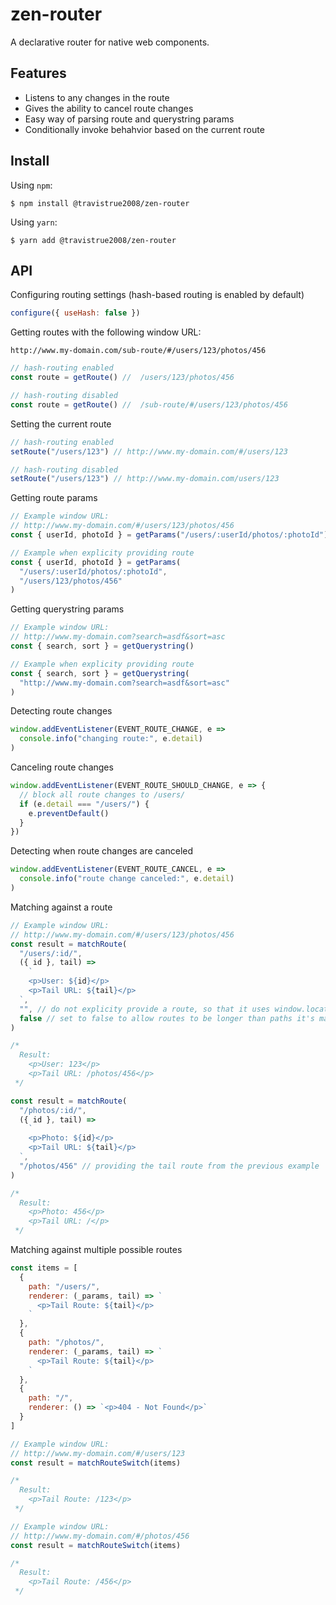 # zen-router

A declarative router for native web components.

## Features

- Listens to any changes in the route
- Gives the ability to cancel route changes
- Easy way of parsing route and querystring params
- Conditionally invoke behahvior based on the current route

## Install

Using `npm`:

```
$ npm install @travistrue2008/zen-router
```

Using `yarn`:

```
$ yarn add @travistrue2008/zen-router
```

## API

Configuring routing settings (hash-based routing is enabled by default)

```js
configure({ useHash: false })
```

Getting routes with the following window URL:

`http://www.my-domain.com/sub-route/#/users/123/photos/456`

```js
// hash-routing enabled
const route = getRoute() //  /users/123/photos/456

// hash-routing disabled
const route = getRoute() //  /sub-route/#/users/123/photos/456
```

Setting the current route

```js
// hash-routing enabled
setRoute("/users/123") // http://www.my-domain.com/#/users/123

// hash-routing disabled
setRoute("/users/123") // http://www.my-domain.com/users/123
```

Getting route params

```js
// Example window URL:
// http://www.my-domain.com/#/users/123/photos/456
const { userId, photoId } = getParams("/users/:userId/photos/:photoId")
```

```js
// Example when explicity providing route
const { userId, photoId } = getParams(
  "/users/:userId/photos/:photoId",
  "/users/123/photos/456"
)
```

Getting querystring params

```js
// Example window URL:
// http://www.my-domain.com?search=asdf&sort=asc
const { search, sort } = getQuerystring()
```

```js
// Example when explicity providing route
const { search, sort } = getQuerystring(
  "http://www.my-domain.com?search=asdf&sort=asc"
)
```

Detecting route changes

```js
window.addEventListener(EVENT_ROUTE_CHANGE, e =>
  console.info("changing route:", e.detail)
)
```

Canceling route changes

```js
window.addEventListener(EVENT_ROUTE_SHOULD_CHANGE, e => {
  // block all route changes to /users/
  if (e.detail === "/users/") {
    e.preventDefault()
  }
})
```

Detecting when route changes are canceled

```js
window.addEventListener(EVENT_ROUTE_CANCEL, e =>
  console.info("route change canceled:", e.detail)
)
```

Matching against a route

```js
// Example window URL:
// http://www.my-domain.com/#/users/123/photos/456
const result = matchRoute(
  "/users/:id/",
  ({ id }, tail) =>
    `
    <p>User: ${id}</p>
    <p>Tail URL: ${tail}</p>
  `,
  "", // do not explicity provide a route, so that it uses window.location
  false // set to false to allow routes to be longer than paths it's matched against
)

/*
  Result:
    <p>User: 123</p>
    <p>Tail URL: /photos/456</p>
 */
```

```js
const result = matchRoute(
  "/photos/:id/",
  ({ id }, tail) =>
    `
    <p>Photo: ${id}</p>
    <p>Tail URL: ${tail}</p>
  `,
  "/photos/456" // providing the tail route from the previous example
)

/*
  Result:
    <p>Photo: 456</p>
    <p>Tail URL: /</p>
 */
```

Matching against multiple possible routes

```js
const items = [
  {
    path: "/users/",
    renderer: (_params, tail) => `
      <p>Tail Route: ${tail}</p>
    `
  },
  {
    path: "/photos/",
    renderer: (_params, tail) => `
      <p>Tail Route: ${tail}</p>
    `
  },
  {
    path: "/",
    renderer: () => `<p>404 - Not Found</p>`
  }
]
```

```js
// Example window URL:
// http://www.my-domain.com/#/users/123
const result = matchRouteSwitch(items)

/*
  Result:
    <p>Tail Route: /123</p>
 */
```

```js
// Example window URL:
// http://www.my-domain.com/#/photos/456
const result = matchRouteSwitch(items)

/*
  Result:
    <p>Tail Route: /456</p>
 */
```
